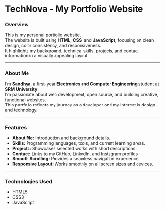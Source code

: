 <div align="left">
  
# TechNova - My Portfolio Website

### Overview
This is my personal portfolio website.  
The website is built using **HTML**, **CSS**, and **JavaScript**, focusing on clean design, color consistency, and responsiveness.  
It highlights my background, technical skills, projects, and contact information in a visually appealing layout.

---

### About Me
I’m **Sandhya**, a first-year **Electronics and Computer Engineering** student at **SRM University**.  
I’m passionate about web development, open source, and building creative, functional websites.  
This portfolio reflects my journey as a developer and my interest in design and technology.

---

### Features
- **About Me:** Introduction and background details.  
- **Skills:** Programming languages, tools, and current learning areas.  
- **Projects:** Showcases selected works with short descriptions.  
- **Contact:** Links to my GitHub, LinkedIn, and Instagram profiles.  
- **Smooth Scrolling:** Provides a seamless navigation experience.  
- **Responsive Layout:** Works smoothly on all screen sizes and devices.

---

### Technologies Used
- HTML5  
- CSS3  
- JavaScript  
